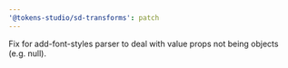 ```yaml
---
'@tokens-studio/sd-transforms': patch
---
```


Fix for add-font-styles parser to deal with value props not being objects (e.g. null).
